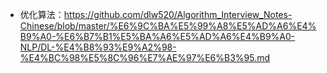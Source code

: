 - 优化算法：https://github.com/dlw520/Algorithm_Interview_Notes-Chinese/blob/master/%E6%9C%BA%E5%99%A8%E5%AD%A6%E4%B9%A0-%E6%B7%B1%E5%BA%A6%E5%AD%A6%E4%B9%A0-NLP/DL-%E4%B8%93%E9%A2%98-%E4%BC%98%E5%8C%96%E7%AE%97%E6%B3%95.md